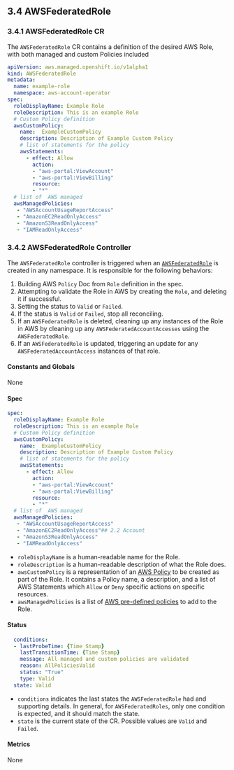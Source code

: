 ## 3.4 AWSFederatedRole

### 3.4.1 AWSFederatedRole CR

The `AWSFederatedRole` CR contains a definition of the desired AWS Role, with both managed and custom Policies included

```yaml
apiVersion: aws.managed.openshift.io/v1alpha1
kind: AWSFederatedRole
metadata:
  name: example-role
  namespace: aws-account-operator
spec:
  roleDisplayName: Example Role
  roleDescription: This is an example Role
  # Custom Policy definition
  awsCustomPolicy:
    name:  ExampleCustomPolicy
    description: Description of Example Custom Policy
    # list of statements for the policy
    awsStatements:
      - effect: Allow
        action:
        - "aws-portal:ViewAccount"
        - "aws-portal:ViewBilling"
        resource:
        - "*"
  # list of  AWS managed
  awsManagedPolicies:
   - "AWSAccountUsageReportAccess"
   - "AmazonEC2ReadOnlyAccess"
   - "AmazonS3ReadOnlyAccess"
   - "IAMReadOnlyAccess"
```

### 3.4.2 AWSFederatedRole Controller

The `AWSFederatedRole` controller is triggered when an [`AWSFederatedRole`](https://aws.amazon.com/identity/federation/) is created in any namespace. It is responsible for the following behaviors:

1. Building AWS `Policy` Doc from `Role` definition in the spec.
2. Attempting to validate the Role in AWS by creating the `Role`, and deleting it if successful.
3. Setting the status to `Valid` or `Failed`.
4. If the status is `Valid` or `Failed`, stop all reconciling.
5. If an `AWSFederatedRole` is deleted, cleaning up any instances of the Role in AWS by cleaning up any `AWSFederatedAccountAccesses` using the `AWSFederatedRole`.
6. If an `AWSFederatedRole` is updated, triggering an update for any `AWSFederatedAccountAccess` instances of that role. 

#### Constants and Globals

None

#### Spec

```yaml
spec:
  roleDisplayName: Example Role
  roleDescription: This is an example Role
  # Custom Policy definition
  awsCustomPolicy:
    name:  ExampleCustomPolicy
    description: Description of Example Custom Policy
    # list of statements for the policy
    awsStatements:
      - effect: Allow
        action:
        - "aws-portal:ViewAccount"
        - "aws-portal:ViewBilling"
        resource:
        - "*"
  # list of  AWS managed
  awsManagedPolicies:
   - "AWSAccountUsageReportAccess"
   - "AmazonEC2ReadOnlyAccess"## 2.2 Account
   - "AmazonS3ReadOnlyAccess"
   - "IAMReadOnlyAccess"
```
* `roleDisplayName` is a human-readable name for the Role.
* `roleDescription` is a human-readable description of what the Role does.
* `awsCustomPolicy` is a representation of an [AWS Policy](https://docs.aws.amazon.com/IAM/latest/UserGuide/access_policies.html) to be created as part of the Role. It contains a Policy name, a description, and a list of AWS Statements which `Allow` or `Deny` specific actions on specific resources.
* `awsManagedPolicies` is a list of [AWS pre-defined policies](https://docs.aws.amazon.com/IAM/latest/UserGuide/access_policies_managed-vs-inline.html#aws-managed-policies) to add to the Role.

#### Status
```yaml
  conditions:
  - lastProbeTime: {Time Stamp}
    lastTransitionTime: {Time Stamp}
    message: All managed and custom policies are validated
    reason: AllPoliciesValid
    status: "True"
    type: Valid
  state: Valid
```

* `conditions` indicates the last states the `AWSFederatedRole` had and supporting details. In general, for `AWSFederatedRoles`, only one condition is expected, and it should match the state.
* `state` is the current state of the CR. Possible values are `Valid` and `Failed`.

#### Metrics

None
